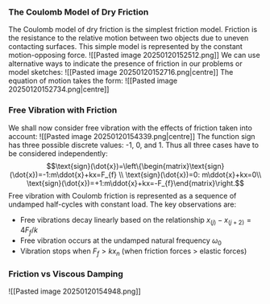 ### The Coulomb Model of Dry Friction
The Coulomb model of dry friction is the simplest friction model. Friction is the resistance to the relative motion between two objects due to uneven contacting surfaces. This simple model is represented by the constant motion-opposing force.
![[Pasted image 20250120152512.png]]
We can use alternative ways to indicate the presence of friction in our problems or model sketches:
![[Pasted image 20250120152716.png|centre]]
The equation of motion takes the form:
![[Pasted image 20250120152734.png|centre]]
### Free Vibration with Friction
We shall now consider free vibration with the effects of friction taken into account:
![[Pasted image 20250120154339.png|centre]]
The function $\text{sign}$ has three possible discrete values: -1, 0, and 1. Thus all three cases have to be considered independently:
$$\text{sign}(\dot{x})=\left\{\begin{matrix}\text{sign}(\dot{x})=-1:m\ddot{x}+kx=F_{f} \\ \text{sign}(\dot{x})=0: m\ddot{x}+kx=0\\ \text{sign}(\dot{x})=+1:m\ddot{x}+kx=-F_{f}\end{matrix}\right.$$
Free vibration with Coulomb friction is represented as a sequence of undamped half-cycles with constant load. The key observations are:
- Free vibrations decay linearly based on the relationship $x_{(j)}-x_{(j+2)}=4F_f/k$
- Free vibration occurs at the undamped natural frequency $\omega_{0}$
- Vibration stops when  $F_f>kx_{n}$ (when friction forces > elastic forces)
### Friction vs Viscous Damping
![[Pasted image 20250120154948.png]]
